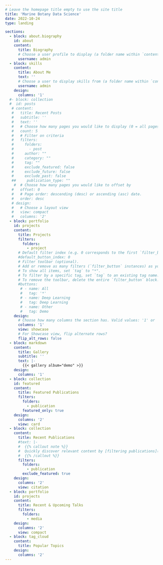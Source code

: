```yaml
---
# Leave the homepage title empty to use the site title
title: 'Marine Botany Data Science'
date: 2022-10-24
type: landing

sections:
  - block: about.biography
    id: about
    content:
      title: Biography
      # Choose a user profile to display (a folder name within `content/authors/`)
      username: admin
  - block: skills
    content:
      title: About Me
      text: ''
      # Choose a user to display skills from (a folder name within `content/authors/`)
      username: admin
    design:
      columns: '1'
  #- block: collection
  #  id: posts
   # content:
   #   title: Recent Posts
   #   subtitle: ''
   #   text: ''
   #   # Choose how many pages you would like to display (0 = all pages)
   #   count: 5
   #   # Filter on criteria
   #   filters:
   #     folders:
   #       - post
   #     author: ""
   #     category: ""
   #     tag: ""
   #     exclude_featured: false
   #     exclude_future: false
   #     exclude_past: false
   ##     publication_type: ""
    #  # Choose how many pages you would like to offset by
   #   offset: 0
   #   # Page order: descending (desc) or ascending (asc) date.
   #   order: desc
   # design:
   #   # Choose a layout view
   #   view: compact
   #   columns: '2'
  - block: portfolio
    id: projects
    content:
      title: Projects
      filters:
        folders:
          - project
      # Default filter index (e.g. 0 corresponds to the first `filter_button` instance below).
      #default_button_index: 0
      # Filter toolbar (optional).
      # Add or remove as many filters (`filter_button` instances) as you like.
      # To show all items, set `tag` to "*".
      # To filter by a specific tag, set `tag` to an existing tag name.
      # To remove the toolbar, delete the entire `filter_button` block.
      #buttons:
       # - name: All
       #   tag: '*'
       # - name: Deep Learning
       #   tag: Deep Learning
       # - name: Other
       #   tag: Demo
    design:
      # Choose how many columns the section has. Valid values: '1' or '2'.
      columns: '1'
      view: showcase
      # For Showcase view, flip alternate rows?
      flip_alt_rows: false
  - block: markdown
    content:
      title: Gallery
      subtitle: ''
      text: |-
        {{< gallery album="demo" >}}
    design:
      columns: '1'
  - block: collection
    id: featured
    content:
      title: Featured Publications
      filters:
        folders:
          - publication
        featured_only: true
    design:
      columns: '2'
      view: card
  - block: collection
    content:
      title: Recent Publications
      #text: |-
      #  {{% callout note %}}
      #  Quickly discover relevant content by [filtering publications](./publication/).
      #  {{% /callout %}}
      filters:
        folders:
          - publication
        exclude_featured: true
    design:
      columns: '2'
      view: citation
  - block: portfolio
    id: projects
    content:
      title: Recent & Upcoming Talks
      filters:
        folders:
          - media
    design:
      columns: '2'
      view: compact
  - block: tag_cloud
    content:
      title: Popular Topics
    design:
      columns: '2'
---
```

